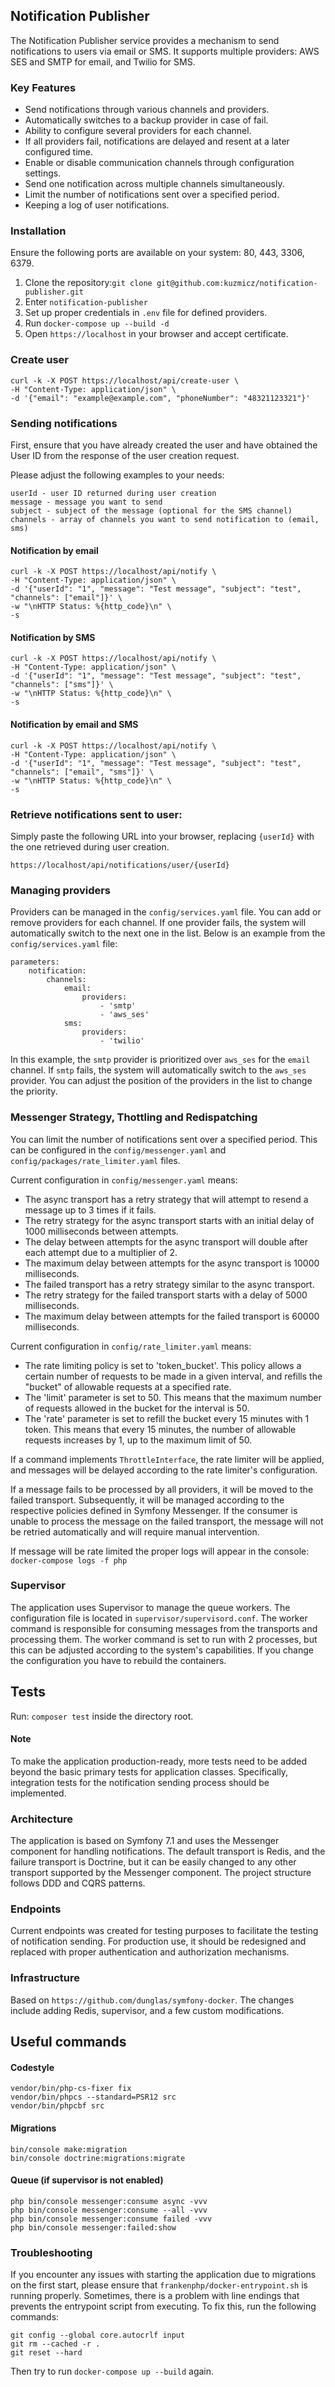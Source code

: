 ## Notification Publisher

The Notification Publisher service provides a mechanism to send notifications to users via email or SMS. It supports multiple providers: AWS SES and SMTP for email, and Twilio for SMS.

### Key Features

- Send notifications through various channels and providers.
- Automatically switches to a backup provider in case of fail.
- Ability to configure several providers for each channel.
- If all providers fail, notifications are delayed and resent at a later configured time.
- Enable or disable communication channels through configuration settings.
- Send one notification across multiple channels simultaneously.
- Limit the number of notifications sent over a specified period.
- Keeping a log of user notifications.

### Installation

Ensure the following ports are available on your system: 80, 443, 3306, 6379.

1) Clone the repository:``git clone git@github.com:kuzmicz/notification-publisher.git``
2) Enter ``notification-publisher``
2) Set up proper credentials in ``.env`` file for defined providers.
3) Run ``docker-compose up --build -d``
4) Open ``https://localhost`` in your browser and accept certificate.


### Create user

```
curl -k -X POST https://localhost/api/create-user \
-H "Content-Type: application/json" \
-d '{"email": "example@example.com", "phoneNumber": "48321123321"}'
```

### Sending notifications
First, ensure that you have already created the user and have obtained the User ID from the response of the user creation request.

Please adjust the following examples to your needs:
```
userId - user ID returned during user creation
message - message you want to send
subject - subject of the message (optional for the SMS channel)
channels - array of channels you want to send notification to (email, sms)
```
#### Notification by email
```
curl -k -X POST https://localhost/api/notify \
-H "Content-Type: application/json" \
-d '{"userId": "1", "message": "Test message", "subject": "test", "channels": ["email"]}' \
-w "\nHTTP Status: %{http_code}\n" \
-s
```

#### Notification by SMS
```
curl -k -X POST https://localhost/api/notify \
-H "Content-Type: application/json" \
-d '{"userId": "1", "message": "Test message", "subject": "test", "channels": ["sms"]}' \
-w "\nHTTP Status: %{http_code}\n" \
-s
```

#### Notification by email and SMS
```
curl -k -X POST https://localhost/api/notify \
-H "Content-Type: application/json" \
-d '{"userId": "1", "message": "Test message", "subject": "test", "channels": ["email", "sms"]}' \
-w "\nHTTP Status: %{http_code}\n" \
-s
```

### Retrieve notifications sent to user:
Simply paste the following URL into your browser, replacing ``{userId}`` with the one retrieved during user creation.
```
https://localhost/api/notifications/user/{userId}
```

### Managing providers
Providers can be managed in the ``config/services.yaml`` file. You can add or remove providers for each channel. If one provider fails, the system will automatically switch to the next one in the list. Below is an example from the ``config/services.yaml`` file:
```
parameters:
    notification:
        channels:
            email:
                providers:
                    - 'smtp'
                    - 'aws_ses'
            sms:
                providers:
                    - 'twilio'
```
In this example, the ``smtp`` provider is prioritized over ``aws_ses`` for the ``email`` channel. If ``smtp`` fails, the system will automatically switch to the ``aws_ses`` provider. You can adjust the position of the providers in the list to change the priority.

### Messenger Strategy, Thottling and Redispatching
You can limit the number of notifications sent over a specified period. This can be configured in the `config/messenger.yaml` and `config/packages/rate_limiter.yaml` files.

Current configuration in ``config/messenger.yaml`` means:
- The async transport has a retry strategy that will attempt to resend a message up to 3 times if it fails.
- The retry strategy for the async transport starts with an initial delay of 1000 milliseconds between attempts.
- The delay between attempts for the async transport will double after each attempt due to a multiplier of 2.
- The maximum delay between attempts for the async transport is 10000 milliseconds.
- The failed transport has a retry strategy similar to the async transport.
- The retry strategy for the failed transport starts with a delay of 5000 milliseconds.
- The maximum delay between attempts for the failed transport is 60000 milliseconds.

Current configuration in ``config/rate_limiter.yaml`` means:
- The rate limiting policy is set to 'token_bucket'. This policy allows a certain number of requests to be made in a given interval, and refills the "bucket" of allowable requests at a specified rate.  
- The 'limit' parameter is set to 50. This means that the maximum number of requests allowed in the bucket for the interval is 50.  
- The 'rate' parameter is set to refill the bucket every 15 minutes with 1 token. This means that every 15 minutes, the number of allowable requests increases by 1, up to the maximum limit of 50.

If a command implements `ThrottleInterface`, the rate limiter will be applied, and messages will be delayed according to the rate limiter's configuration.

If a message fails to be processed by all providers, it will be moved to the failed transport. Subsequently, it will be managed according to the respective policies defined in Symfony Messenger. If the consumer is unable to process the message on the failed transport, the message will not be retried automatically and will require manual intervention.

If message will be rate limited the proper logs will appear in the console: ``docker-compose logs -f php``

### Supervisor
The application uses Supervisor to manage the queue workers. The configuration file is located in ``supervisor/supervisord.conf``.  The worker command is responsible for consuming messages from the transports and processing them. The worker command is set to run with 2 processes, but this can be adjusted according to the system's capabilities. If you change the configuration you have to rebuild the containers.

## Tests

Run: ``composer test`` inside the directory root.

#### Note
To make the application production-ready, more tests need to be added beyond the basic primary tests for application classes. Specifically, integration tests for the notification sending process should be implemented.

### Architecture
The application is based on Symfony 7.1 and uses the Messenger component for handling notifications. The default transport is Redis, and the failure transport is Doctrine, but it can be easily changed to any other transport supported by the Messenger component. The project structure follows DDD and CQRS patterns.

### Endpoints

Current endpoints was created for testing purposes to facilitate the testing of notification sending. For production use, it should be redesigned and replaced with proper authentication and authorization mechanisms.

### Infrastructure
Based on ``https://github.com/dunglas/symfony-docker``.
The changes include adding Redis, supervisor, and a few custom modifications.

## Useful commands

#### Codestyle
```
vendor/bin/php-cs-fixer fix
vendor/bin/phpcs --standard=PSR12 src
vendor/bin/phpcbf src
```

#### Migrations
```
bin/console make:migration
bin/console doctrine:migrations:migrate
```

#### Queue (if supervisor is not enabled)
```
php bin/console messenger:consume async -vvv
php bin/console messenger:consume --all -vvv
php bin/console messenger:consume failed -vvv
php bin/console messenger:failed:show
```

### Troubleshooting

If you encounter any issues with starting the application due to migrations on the first start, please ensure that ``frankenphp/docker-entrypoint.sh`` is running properly. Sometimes, there is a problem with line endings that prevents the entrypoint script from executing. To fix this, run the following commands:


```
git config --global core.autocrlf input
git rm --cached -r .
git reset --hard
```
Then try to run ``docker-compose up --build`` again.








